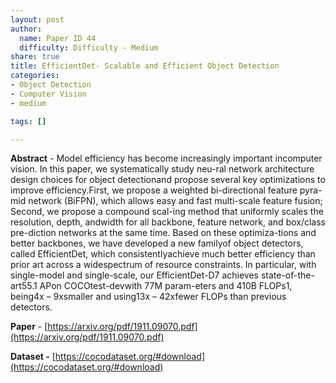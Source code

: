 ```yaml
---
layout: post
author:
  name: Paper ID 44
  difficulty: Difficulty - Medium
share: true
title: EfficientDet- Scalable and Efficient Object Detection
categories:
- Object Detection
- Computer Vision
- medium

tags: []

---
```

**Abstract** - Model efficiency has become increasingly important incomputer vision. In this paper, we systematically study neu-ral network architecture design choices for object detectionand propose several key optimizations to improve efficiency.First, we propose a weighted bi-directional feature pyra-mid network (BiFPN), which allows easy and fast multi-scale feature fusion; Second, we propose a compound scal-ing method that uniformly scales the resolution, depth, andwidth for all backbone, feature network, and box/class pre-diction networks at the same time. Based on these optimiza-tions and better backbones, we have developed a new familyof object detectors, called EfficientDet, which consistentlyachieve much better efficiency than prior art across a widespectrum of resource constraints. In particular, with single-model and single-scale, our EfficientDet-D7 achieves state-of-the-art55.1 APon COCOtest-devwith 77M param-eters and 410B FLOPs1, being4x – 9xsmaller and using13x – 42xfewer FLOPs than previous detectors.

**Paper** - [https://arxiv.org/pdf/1911.09070.pdf](https://arxiv.org/pdf/1911.09070.pdf)

**Dataset -** [https://cocodataset.org/#download](https://cocodataset.org/#download)
    